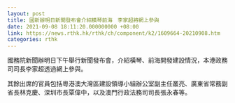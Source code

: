 ```yaml
---
layout: post
title: 國新辦明日新聞發布會介紹橫琴前海　李家超將網上參與
date: 2021-09-08 18:11:20.000000000 +08:00
link: https://news.rthk.hk/rthk/ch/component/k2/1609664-20210908.htm
categories: rthk
---
```


國務院新聞辦明日下午舉行新聞發布會，介紹橫琴、前海開發建設情況，本港政務司司長李家超透過網上參與。

其餘出席的官員包括粵港澳大灣區建設領導小組辦公室副主任叢亮、廣東省常務副省長林克慶、深圳市長覃偉中，以及澳門行政法務司司長張永春等。
